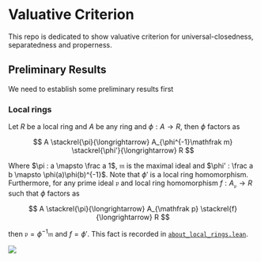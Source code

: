 # Valuative Criterion

This repo is dedicated to show valuative criterion for universal-closedness, separatedness and properness.

## Preliminary Results
We need to establish some preliminary results first

### Local rings

Let $R$ be a local ring and $A$ be any ring and $\phi : A \longrightarrow R$, then $\phi$ factors as

$$
A \stackrel{\pi}{\longrightarrow} A_{\phi^{-1}\mathfrak m} \stackrel{\phi'}{\longrightarrow} R
$$

Where $\pi : a \mapsto \frac a 1$, $\mathfrak m$ is the maximal ideal and $\phi' : \frac a b \mapsto \phi(a)\phi(b)^{-1}$.
Note that $\phi'$ is a local ring homomorphism. Furthermore, for any prime ideal $\mathfrak p$ and local ring homomorphism $f : A_{\mathfrak p}\longrightarrow R$ such that $\phi$ factors as

$$
A \stackrel{\pi}{\longrightarrow} A_{\mathfrak p} \stackrel{f}{\longrightarrow} R
$$

then $\mathfrak p = \phi^{-1}\mathfrak m$ and $f = \phi'$. This fact is recorded in [`about_local_rings.lean`](src/about_local_rings.lean#L235).

![](https://img.shields.io/bower/l/mi?style=flat-square)
